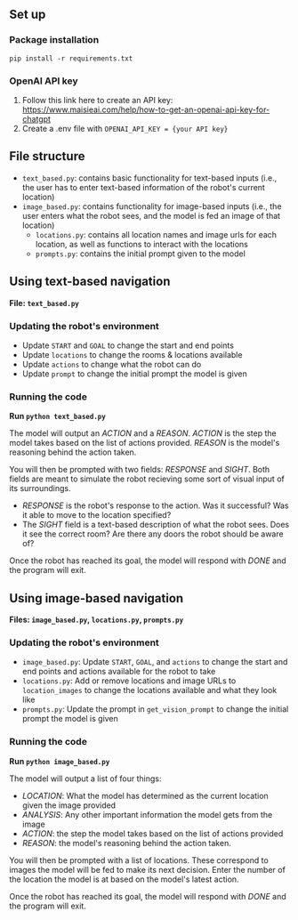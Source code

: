 ## Set up

### Package installation
`pip install -r requirements.txt`

### OpenAI API key
1. Follow this link here to create an API key: https://www.maisieai.com/help/how-to-get-an-openai-api-key-for-chatgpt
2. Create a .env file with `OPENAI_API_KEY = {your API key}`

## File structure
- `text_based.py`: contains basic functionality for text-based inputs (i.e., the user has to enter text-based information of the robot's current location)
- `image_based.py`: contains functionality for image-based inputs (i.e., the user enters what the robot sees, and the model is fed an image of that location)
    - `locations.py`: contains all location names and image urls for each location, as well as functions to interact with the locations
    - `prompts.py`: contains the initial prompt given to the model

## Using text-based navigation
**File: `text_based.py`**
### Updating the robot's environment
- Update `START` and `GOAL` to change the start and end points
- Update `locations` to change the rooms & locations available
- Update `actions` to change what the robot can do
- Update `prompt` to change the initial prompt the model is given

### Running the code
**Run `python text_based.py`**

The model will output an *ACTION* and a *REASON*. *ACTION* is the step the model takes based on the list of actions provided. *REASON* is the model's reasoning behind the action taken.

You will then be prompted with two fields: *RESPONSE* and *SIGHT*. Both fields are meant to simulate the robot recieving some sort of visual input of its surroundings.
- *RESPONSE* is the robot's response to the action. Was it successful? Was it able to move to the location specified?
- The *SIGHT* field is a text-based description of what the robot sees. Does it see the correct room? Are there any doors the robot should be aware of?

Once the robot has reached its goal, the model will respond with *DONE* and the program will exit.


## Using image-based navigation
**Files: `image_based.py`, `locations.py`, `prompts.py`**
### Updating the robot's environment
- `image_based.py`: Update `START`, `GOAL`, and `actions` to change the start and end points and actions available for the robot to take
- `locations.py`: Add or remove locations and image URLs to `location_images` to change the  locations available and what they look like
- `prompts.py`: Update the prompt in `get_vision_prompt` to change the initial prompt the model is given

### Running the code
**Run `python image_based.py`**

The model will output a list of four things:
- *LOCATION*: What the model has determined as the current location given the image provided
- *ANALYSIS*: Any other important information the model gets from the image
- *ACTION*: the step the model takes based on the list of actions provided
- *REASON*: the model's reasoning behind the action taken.

You will then be prompted with a list of locations. These correspond to images the model will be fed to make its next decision. Enter the number of the location the model is at based on the model's latest action.

Once the robot has reached its goal, the model will respond with *DONE* and the program will exit.